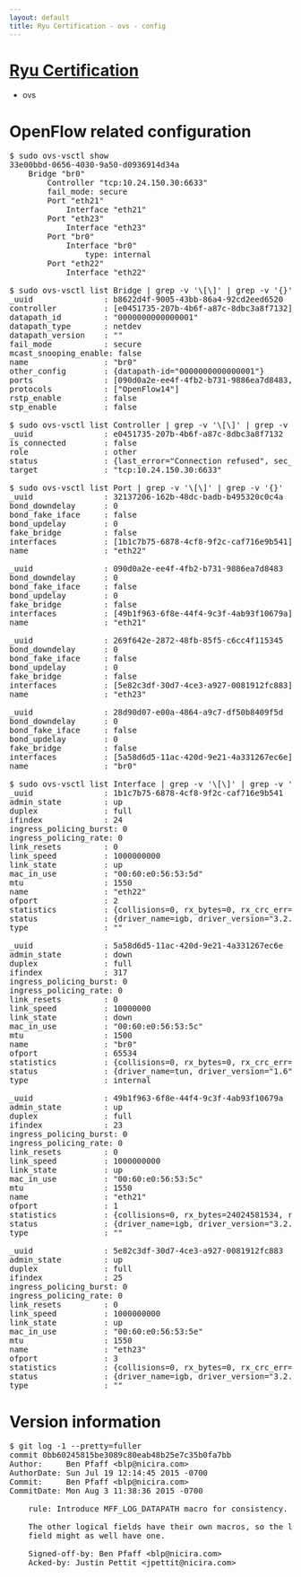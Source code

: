 ```yaml
---
layout: default
title: Ryu Certification - ovs - config
---
```

# [Ryu Certification](http://osrg.github.io/ryu/certification.html)
* ovs 

# OpenFlow related configuration
<pre>
$ sudo ovs-vsctl show
33e00bbd-0656-4030-9a50-d0936914d34a
    Bridge "br0"
        Controller "tcp:10.24.150.30:6633"
        fail_mode: secure
        Port "eth21"
            Interface "eth21"
        Port "eth23"
            Interface "eth23"
        Port "br0"
            Interface "br0"
                type: internal
        Port "eth22"
            Interface "eth22"

$ sudo ovs-vsctl list Bridge | grep -v '\[\]' | grep -v '{}'
_uuid               : b8622d4f-9005-43bb-86a4-92cd2eed6520
controller          : [e0451735-207b-4b6f-a87c-8dbc3a8f7132]
datapath_id         : "0000000000000001"
datapath_type       : netdev
datapath_version    : "<built-in>"
fail_mode           : secure
mcast_snooping_enable: false
name                : "br0"
other_config        : {datapath-id="0000000000000001"}
ports               : [090d0a2e-ee4f-4fb2-b731-9886ea7d8483, 269f642e-2872-48fb-85f5-c6cc4f115345, 28d90d07-e00a-4864-a9c7-df50b8409f5d, 32137206-162b-48dc-badb-b495320c0c4a]
protocols           : ["OpenFlow14"]
rstp_enable         : false
stp_enable          : false

$ sudo ovs-vsctl list Controller | grep -v '\[\]' | grep -v '{}'
_uuid               : e0451735-207b-4b6f-a87c-8dbc3a8f7132
is_connected        : false
role                : other
status              : {last_error="Connection refused", sec_since_disconnect="3", state=BACKOFF}
target              : "tcp:10.24.150.30:6633"

$ sudo ovs-vsctl list Port | grep -v '\[\]' | grep -v '{}'
_uuid               : 32137206-162b-48dc-badb-b495320c0c4a
bond_downdelay      : 0
bond_fake_iface     : false
bond_updelay        : 0
fake_bridge         : false
interfaces          : [1b1c7b75-6878-4cf8-9f2c-caf716e9b541]
name                : "eth22"

_uuid               : 090d0a2e-ee4f-4fb2-b731-9886ea7d8483
bond_downdelay      : 0
bond_fake_iface     : false
bond_updelay        : 0
fake_bridge         : false
interfaces          : [49b1f963-6f8e-44f4-9c3f-4ab93f10679a]
name                : "eth21"

_uuid               : 269f642e-2872-48fb-85f5-c6cc4f115345
bond_downdelay      : 0
bond_fake_iface     : false
bond_updelay        : 0
fake_bridge         : false
interfaces          : [5e82c3df-30d7-4ce3-a927-0081912fc883]
name                : "eth23"

_uuid               : 28d90d07-e00a-4864-a9c7-df50b8409f5d
bond_downdelay      : 0
bond_fake_iface     : false
bond_updelay        : 0
fake_bridge         : false
interfaces          : [5a58d6d5-11ac-420d-9e21-4a331267ec6e]
name                : "br0"

$ sudo ovs-vsctl list Interface | grep -v '\[\]' | grep -v '{}'
_uuid               : 1b1c7b75-6878-4cf8-9f2c-caf716e9b541
admin_state         : up
duplex              : full
ifindex             : 24
ingress_policing_burst: 0
ingress_policing_rate: 0
link_resets         : 0
link_speed          : 1000000000
link_state          : up
mac_in_use          : "00:60:e0:56:53:5d"
mtu                 : 1550
name                : "eth22"
ofport              : 2
statistics          : {collisions=0, rx_bytes=0, rx_crc_err=0, rx_dropped=0, rx_errors=0, rx_frame_err=0, rx_over_err=0, rx_packets=0, tx_bytes=18089315792, tx_dropped=0, tx_errors=0, tx_packets=12064077}
status              : {driver_name=igb, driver_version="3.2.10-k", firmware_version="2.10-9"}
type                : ""

_uuid               : 5a58d6d5-11ac-420d-9e21-4a331267ec6e
admin_state         : down
duplex              : full
ifindex             : 317
ingress_policing_burst: 0
ingress_policing_rate: 0
link_resets         : 0
link_speed          : 10000000
link_state          : down
mac_in_use          : "00:60:e0:56:53:5c"
mtu                 : 1500
name                : "br0"
ofport              : 65534
statistics          : {collisions=0, rx_bytes=0, rx_crc_err=0, rx_dropped=0, rx_errors=0, rx_frame_err=0, rx_over_err=0, rx_packets=0, tx_bytes=0, tx_dropped=0, tx_errors=0, tx_packets=0}
status              : {driver_name=tun, driver_version="1.6", firmware_version="N/A"}
type                : internal

_uuid               : 49b1f963-6f8e-44f4-9c3f-4ab93f10679a
admin_state         : up
duplex              : full
ifindex             : 23
ingress_policing_burst: 0
ingress_policing_rate: 0
link_resets         : 0
link_speed          : 1000000000
link_state          : up
mac_in_use          : "00:60:e0:56:53:5c"
mtu                 : 1550
name                : "eth21"
ofport              : 1
statistics          : {collisions=0, rx_bytes=24024581534, rx_crc_err=0, rx_dropped=0, rx_errors=0, rx_frame_err=0, rx_over_err=0, rx_packets=16026376, tx_bytes=0, tx_dropped=0, tx_errors=0, tx_packets=0}
status              : {driver_name=igb, driver_version="3.2.10-k", firmware_version="2.10-9"}
type                : ""

_uuid               : 5e82c3df-30d7-4ce3-a927-0081912fc883
admin_state         : up
duplex              : full
ifindex             : 25
ingress_policing_burst: 0
ingress_policing_rate: 0
link_resets         : 0
link_speed          : 1000000000
link_state          : up
mac_in_use          : "00:60:e0:56:53:5e"
mtu                 : 1550
name                : "eth23"
ofport              : 3
statistics          : {collisions=0, rx_bytes=0, rx_crc_err=0, rx_dropped=0, rx_errors=0, rx_frame_err=0, rx_over_err=0, rx_packets=0, tx_bytes=1176922500, tx_dropped=0, tx_errors=0, tx_packets=784615}
status              : {driver_name=igb, driver_version="3.2.10-k", firmware_version="2.10-9"}
type                : ""
</pre>

# Version information
<pre>
$ git log -1 --pretty=fuller
commit 0bb60245815be3089c80eab48b25e7c35b0fa7bb
Author:     Ben Pfaff &lt;blp@nicira.com&gt;
AuthorDate: Sun Jul 19 12:14:45 2015 -0700
Commit:     Ben Pfaff &lt;blp@nicira.com&gt;
CommitDate: Mon Aug 3 11:38:36 2015 -0700

    rule: Introduce MFF_LOG_DATAPATH macro for consistency.
    
    The other logical fields have their own macros, so the logical datapath
    field might as well have one.
    
    Signed-off-by: Ben Pfaff &lt;blp@nicira.com&gt;
    Acked-by: Justin Pettit &lt;jpettit@nicira.com&gt;
</pre>
